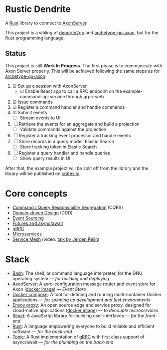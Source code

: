 # Rustic Dendrite

A [Rust](https://www.rust-lang.org) library to connect to [AxonServer](https://axoniq.io/product-overview/axon-server).

This project is a sibling of [dendrite2go](https://github.com/dendrite2go) and [archetype-go-axon](https://github.com/dendrite2go/archetype-go-axon), but for the Rust programming language.

## Status

This project is still **Work In Progress**.
The first phase is to communicate with Axon Server properly. This will be achieved following the same steps as for [archetype-go-axon](https://github.com/dendrite2go/archetype-go-axon):
1. ☑ Set up a session with AxonServer
   *  ☑ Enable React app to call a RPC endpoint on the example-command-api service through grpc-web
2. ☑ Issue commands
3. ☑ Register a command handler and handle commands
4. ☑ Submit events
   * ☐ Stream events to UI
5. ☐ Retrieve the events for an aggregate and build a projection
   * ☐ Validate commands against the projection
6. ☐ Register a tracking event processor and handle events
7. ☐ Store records in a query model: Elastic Search
   * ☐ Store tracking token in Elastic Search
8. ☐ Register a query handler and handle queries
   * ☐ Show query results in UI

After that, the example project will be split off from the library and the library will be published on [crates.io](https://crates.io/).

# Core concepts

* [Command / Query Responsibility Segregation](http://codebetter.com/gregyoung/2010/02/16/cqrs-task-based-uis-event-sourcing-agh/) (CQRS)
* [Domain-driven Design](https://dddcommunity.org/learning-ddd/what_is_ddd/) (DDD)
* [Event Sourcing](https://axoniq.io/resources/event-sourcing)
* [Futures and async/await](https://rust-lang.github.io/async-book)
* [gRPC](https://grpc.io/)
* [Microservices](https://en.wikipedia.org/wiki/Microservices)
* [Service Mesh](https://buoyant.io/2017/04/25/whats-a-service-mesh-and-why-do-i-need-one/) (video: [talk by Jeroen Reijn](https://2019.jfall.nl/sessions/whats-a-service-mesh-and-why-do-i-need-one/))

# Stack

* [Bash](https://www.gnu.org/software/bash/manual/bash.html): The shell, or command language interpreter, for the GNU operating system — _for building and deploying_
* [AxonServer](https://axoniq.io/product-overview/axon-server): A zero-configuration message router and event store for Axon ([docker image](https://hub.docker.com/r/axoniq/axonserver/)) — _Event Store_
* [Docker compose](https://docs.docker.com/compose/): A tool for defining and running multi-container Docker applications — _for spinning up development and test environments_
* [Envoy proxy](https://www.envoyproxy.io/): An open source edge and service proxy, designed for cloud-native applications ([docker image](https://hub.docker.com/u/envoyproxy/)) — _to decouple microservices_
* [React](https://reactjs.org/): A JavaScript library for building user interfaces — _for the front-end_
* [Rust](https://www.rust-lang.org): A language empowering everyone to build reliable and efficient software — _for the back-end_
* [Tonic](https://github.com/hyperium/tonic): A Rust implementation of [gRPC](https://grpc.io/) with first class support of async/await — _for the plumbing on the back-end_
